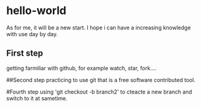 # hello-world

As for me, it will be a new start. I hope i can have a increasing knowledge with use day by day.

## First step 
getting farmiliar with github, for example watch, star, fork....

##Second step
practicing to use git that is a free software contributed tool.

#Fourth step
using 'git checkout -b branch2' to cteacte a new branch and switch to it at sametime.

